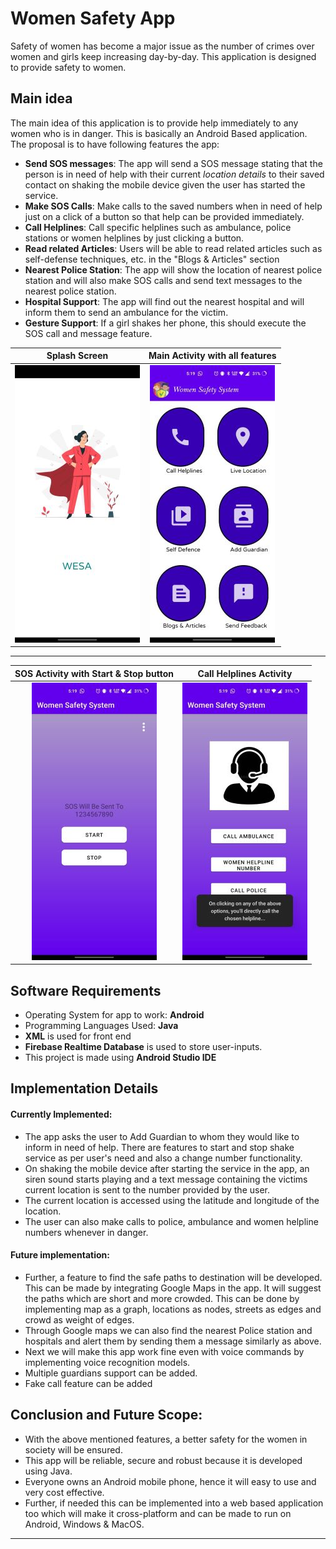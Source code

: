 # Women Safety App
Safety of women has become a major issue as the number of crimes over women and girls keep increasing day-by-day. This application is designed to provide safety to women.

## Main idea
The main idea of this application is to provide help immediately to any women who is in danger. This is basically an Android Based application. The proposal is to have following features the app:
- **Send SOS messages**: The app will send a SOS message stating that the person is in need of help with their current _location details_ to their saved contact on shaking the mobile device given the user has started the service.
- **Make SOS Calls**: Make calls to the saved numbers when in need of help just on a click of a button so that help can be provided immediately.
- **Call Helplines**: Call specific helplines such as ambulance, police stations or women helplines by just clicking a button.
- **Read related Articles**: Users will be able to read related articles such as self-defense techniques, etc. in the "Blogs & Articles" section 
- **Nearest Police Station**: The app will show the location of nearest police station and will also make SOS calls and send text messages to the nearest police station.
- **Hospital Support**: The app will find out the nearest hospital and will inform them to send an ambulance for the victim.
- **Gesture Support**: If a girl shakes her phone, this should execute the SOS call and message feature.

Splash Screen            |  Main Activity with all features
:-------------------------:|:-------------------------:
![](./app/src/main/res/drawable/splash_screen.jpg)  |  ![](./app/src/main/res/drawable/main_activity.jpg)

--------------------------------------------------------------------------------------------------------------

SOS Activity with Start & Stop button           |  Call Helplines Activity
:-------------------------:|:-------------------------:
![](./app/src/main/res/drawable/sos_activity.jpg)  |  ![](./app/src/main/res/drawable/call_helplines_activity.jpg)


## Software Requirements

- Operating System for app to work: **Android**
- Programming Languages Used: **Java**
- **XML** is used for front end
- **Firebase Realtime Database** is used to store user-inputs.
- This project is made using **Android Studio IDE**

## Implementation Details
#### Currently Implemented:
- The app asks the user to Add Guardian to whom they would like to inform in need of help. There are features to start and stop shake service as per user's need and also a change number functionality.
- On shaking the mobile device after starting the service in the app, an siren sound starts playing and a text message containing the victims current location is sent to the number provided by the user.
- The current location is accessed using the latitude and longitude of the location.
- The user can also make calls to police, ambulance and women helpline numbers whenever in danger.

#### Future implementation:
- Further, a feature to find the safe paths to destination will be developed. This can be made by integrating Google Maps in the app. It will suggest the paths which are short and more crowded. This can be done by implementing map as a graph, locations as nodes, streets as edges and crowd as weight of edges. 
- Through Google maps we can also find the nearest Police station and hospitals and alert them by sending them a message similarly as above.
- Next we will make this app work fine even with voice commands by implementing voice recognition models.
- Multiple guardians support can be added.
- Fake call feature can be added

## Conclusion and Future Scope:
- With the above mentioned features, a better safety for the women in society will be ensured.
- This app will be reliable, secure and robust because it is developed using Java.
- Everyone owns an Android mobile phone, hence it will easy to use and very cost effective.
- Further, if needed this can be implemented into a web based application too which will make it cross-platform and can be made to run on Android, Windows & MacOS.
-------

